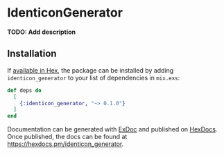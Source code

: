 # IdenticonGenerator

**TODO: Add description**

## Installation

If [available in Hex](https://hex.pm/docs/publish), the package can be installed
by adding `identicon_generator` to your list of dependencies in `mix.exs`:

```elixir
def deps do
  [
    {:identicon_generator, "~> 0.1.0"}
  ]
end
```

Documentation can be generated with [ExDoc](https://github.com/elixir-lang/ex_doc)
and published on [HexDocs](https://hexdocs.pm). Once published, the docs can
be found at <https://hexdocs.pm/identicon_generator>.


